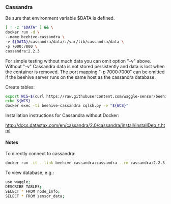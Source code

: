 ### Cassandra

Be sure that environment variable $DATA is defined.
```bash
[ ! -z "$DATA" ] && \
docker run -d \
--name beehive-cassandra \
-v ${DATA}/cassandra/data/:/var/lib/cassandra/data \
-p 7000:7000 \
cassandra:2.2.3
```
For simple testing without much data you can omit option "-v" above. Without "-v" Cassandra data is not stored persistently and data is lost when the container is removed. The port mapping "-p 7000:7000" can be omitted if the beehive server runs on the same host as the cassandra database.

Create tables:
```bash
export WCS=$(curl https://raw.githubusercontent.com/waggle-sensor/beehive-server/master/waggle_cassandra_setup.cql)
echo ${WCS}
docker exec -ti beehive-cassandra cqlsh.py -e "${WCS}"
```


Installation instructions for Cassandra without Docker:

http://docs.datastax.com/en/cassandra/2.0/cassandra/install/installDeb_t.html


#### Notes

To directly connect to cassandra:
```bash
docker run -it --link beehive-cassandra:cassandra --rm cassandra:2.2.3 cqlsh cassandra
```
To view database, e.g.:
```bash
use waggle;
DESCRIBE TABLES;
SELECT * FROM node_info;
SELECT * FROM sensor_data;
```
